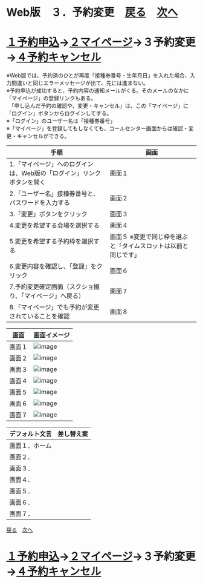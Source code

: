 # Web版　３．予約変更　[戻る](https://github.com/78tch/c19v)　[次へ](https://github.com/78tch/c19v/blob/main/Web_ver/4Web_cancel.md)
# [１予約申込](https://github.com/78tch/c19v/blob/main/Web_ver/1Web_yoyaku.md)→[２マイページ](https://github.com/78tch/c19v/blob/main/Web_ver/2Web_mypage.md)→３予約変更→[４予約キャンセル](https://github.com/78tch/c19v/blob/main/Web_ver/4Web_cancel.md)  

※Web版では、予約済のひとが再度「接種券番号・生年月日」を入れた場合、入力間違いと同じエラーメッセージが出て、先には進まない。  
※予約申込が成功すると、予約内容の通知メールがくる。そのメールのなかに「マイページ」の登録リンクもある。  
　「申し込んだ予約の確認や、変更・キャンセル」は、この「マイページ」に「ログイン」ボタンからログインしてする。  
※「ログイン」のユーザー名は「接種券番号」  
※「マイページ」を登録してもしなくても、コールセンター画面からは確認・変更・キャンセルができる。  
  


 手順 | 画面  
----|----
 1.「マイページ」へのログインは、Web版の「ログイン」リンクボタンを開く | 画面１
 2.「ユーザー名」接種券番号と、パスワードを入力する | 画面２  
 3.「変更」ボタンをクリック | 画面３  
 4.変更を希望する会場を選択する | 画面４  
 5.変更を希望する予約枠を選択する | 画面５  ※変更で同じ枠を選ぶと「タイムスロットは以前と同じです」
 6.変更内容を確認し、「登録」をクリック | 画面６  
 7.予約変更確定画面（スクショ撮り、「マイページ」へ戻る） | 画面７  
 8.「マイページ」でも予約が変更されていることを確認 | 画面８  
 

 画面 | 画面イメージ  
----|----
 画面１ | <img src="Web_images/Web3_1.png" alt="image">  
 画面２ | <img src="Web_images/Web3_2.png" alt="image">  
 画面３ | <img src="Web_images/Web3_3.png" alt="image">  
 画面４ | <img src="Web_images/Web3_4.png" alt="image">  
 画面５ | <img src="Web_images/Web3_5.png" alt="image">  
 画面６ | <img src="Web_images/Web3_6.png" alt="image">  
 画面７ | <img src="Web_images/Web3_7.png" alt="image">  
 
 デフォルト文言 | 差し替え案  
----|----
 画面１．ホーム |   
 画面２． |   
 画面３． |   
 画面４． |   
 画面５． |   
 画面６． |   
 画面７． |   

[戻る](https://github.com/78tch/c19v)　[次へ](https://github.com/78tch/c19v/blob/main/Web_ver/4Web_cancel.md)
# [１予約申込](https://github.com/78tch/c19v/blob/main/Web_ver/1Web_yoyaku.md)→[２マイページ](https://github.com/78tch/c19v/blob/main/Web_ver/2Web_mypage.md)→３予約変更→[４予約キャンセル](https://github.com/78tch/c19v/blob/main/Web_ver/4Web_cancel.md)  